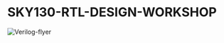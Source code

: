 # SKY130-RTL-DESIGN-WORKSHOP
![Verilog-flyer](https://user-images.githubusercontent.com/104474928/165443204-83eed8b3-5357-4c53-946c-3bc33d8080fc.png)

